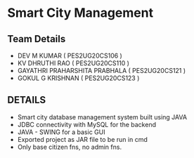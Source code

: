 # Smart City Management 
## Team Details
- DEV M KUMAR ( PES2UG20CS106 )
- KV DHRUTHI RAO ( PES2UG20CS110 )
- GAYATHRI PRAHARSHITA PRABHALA ( PES2UG20CS121 )
- GOKUL G KRISHNAN ( PES2UG20CS123 )

## DETAILS
- Smart city database management system built using JAVA
- JDBC connectivity with MySQL for the backend
- JAVA - SWING for a basic GUI
- Exported project as JAR file to be run in cmd
- Only base citizen fns, no admin fns.


